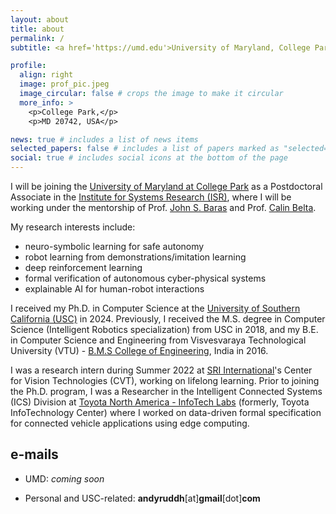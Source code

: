 ```yaml
---
layout: about
title: about
permalink: /
subtitle: <a href='https://umd.edu'>University of Maryland, College Park</a>

profile:
  align: right
  image: prof_pic.jpeg
  image_circular: false # crops the image to make it circular
  more_info: >
    <p>College Park,</p>
    <p>MD 20742, USA</p>

news: true # includes a list of news items
selected_papers: false # includes a list of papers marked as "selected={true}"
social: true # includes social icons at the bottom of the page
---
```


I will be joining the [University of Maryland at College Park](https://umd.edu) as a Postdoctoral Associate in the [Institute for Systems Research (ISR)](https://isr.umd.edu), where I will be working under the mentorship of Prof. [John S. Baras](https://johnbaras.com) and Prof. [Calin Belta](https://calinbelta.com).

My research interests include:

- neuro-symbolic learning for safe autonomy
- robot learning from demonstrations/imitation learning
- deep reinforcement learning
- formal verification of autonomous cyber-physical systems
- explainable AI for human-robot interactions

<!-- <span style="color:red"><b>NOTE:</b></span> _I am seeking postdoc and research positions in the industry from 2024. Visit this [page](/research/) for an overview of my research and projects, or view my publications [here](/publications/). My resume can be found [here](/cv/)._ -->

I received my Ph.D. in Computer Science at the [University of Southern California (USC)](https://usc.edu) in 2024. Previously, I received the M.S. degree in Computer Science (Intelligent Robotics specialization) from USC in 2018, and my B.E. in Computer Science and Engineering from Visvesvaraya Technological University (VTU) - [B.M.S College of Engineering](https://bmsce.ac.in), India in 2016.

I was a research intern during Summer 2022 at [SRI International](https://www.sri.com/)'s Center for Vision Technologies (CVT), working on lifelong learning. Prior to joining the Ph.D. program, I was a Researcher in the Intelligent Connected Systems (ICS) Division at [Toyota North America - InfoTech Labs](https://amrd.toyota.com/division/itl/) (formerly, Toyota InfoTechnology Center) where I worked on data-driven formal specification for connected vehicle applications using edge computing.

## e-mails

- UMD: _coming soon_

- Personal and USC-related: **andyruddh**[at]**gmail**[dot]**com**

